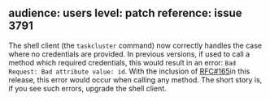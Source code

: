 audience: users
level: patch
reference: issue 3791
---
The shell client (the `taskcluster` command) now correctly handles the case where no credentials are provided.  In previous versions, if used to call a method which required credentials, this would result in an error: `Bad Request: Bad attribute value: id`.  With the inclusion of [RFC#165](https://github.com/taskcluster/taskcluster-rfcs/blob/main/rfcs/0165-Anonymous-scopes.md)in this release, this error would occur when calling any method.  The short story is, if you see such errors, upgrade the shell client.
